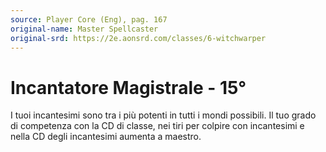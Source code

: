 ```yaml
---
source: Player Core (Eng), pag. 167
original-name: Master Spellcaster
original-srd: https://2e.aonsrd.com/classes/6-witchwarper
---
```


# Incantatore Magistrale - 15°

I tuoi incantesimi sono tra i più potenti in tutti i mondi possibili. Il tuo
grado di competenza con la CD di classe, nei tiri per colpire con incantesimi e
nella CD degli incantesimi aumenta a maestro.
